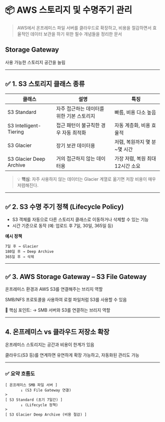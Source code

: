 # 📦 AWS 스토리지 및 수명주기 관리 

> AWS에서 온프레미스 파일 서버를 클라우드로 확장하고, 비용을 절감하면서 효율적인 데이터 보관을 하기 위한 필수 개념들을 정리한 문서

## Storage Gateway
사용 가능한 스토리지 공간을 늘림

---

## ✅ 1. S3 스토리지 클래스 종류

| 클래스 | 설명 | 특징 |
|--------|------|------|
| S3 Standard | 자주 접근하는 데이터를 위한 기본 스토리지 | 빠름, 비용 다소 높음 |
| S3 Intelligent-Tiering | 접근 패턴이 불규칙한 경우 자동 최적화 | 자동 계층화, 비용 효율적 |
| S3 Glacier | 장기 보관 데이터용 | 저렴, 복원까지 몇 분~몇 시간 |
| S3 Glacier Deep Archive | 거의 접근하지 않는 데이터용 | 가장 저렴, 복원 최대 12시간 소요 |

> 💡 **핵심**: 자주 사용하지 않는 데이터는 Glacier 계열로 옮기면 저장 비용이 매우 저렴해진다.

---

## ✅ 2. S3 수명 주기 정책 (Lifecycle Policy)

- S3 객체를 자동으로 다른 스토리지 클래스로 이동하거나 삭제할 수 있는 기능
- 시간 기준으로 동작 (예: 업로드 후 7일, 30일, 365일 등)

**예시 정책**
```plaintext
7일 후 → Glacier
180일 후 → Deep Archive
365일 후 → 삭제
```

---

## ✅ 3. AWS Storage Gateway – S3 File Gateway
온프레미스 환경과 AWS S3를 연결해주는 브리지 역할

SMB/NFS 프로토콜을 사용하여 로컬 파일처럼 S3를 사용할 수 있음

📌 핵심 포인트:
→ SMB 서버와 S3를 연결하는 브리지 역할

---
## 4. 온프레미스 vs 클라우드 저장소 확장
온프레미스 스토리지는 공간과 비용이 한계가 있음

클라우드(S3 등)를 연계하면 유연하게 확장 가능하고, 자동화된 관리도 가능

---
### ✅ 요약 흐름도
```
[ 온프레미스 SMB 파일 서버 ]
       ↓ (S3 File Gateway 연결)
>
[ S3 Standard (초기 7일간) ]
       ↓ (Lifecycle 정책)
>
[ S3 Glacier Deep Archive (비용 절감) ]
```